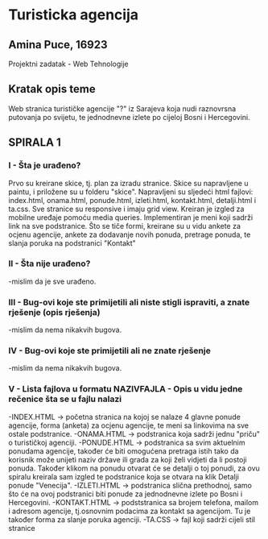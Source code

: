 # Turisticka agencija

## Amina Puce, 16923
Projektni zadatak - Web Tehnologije

## Kratak opis teme
Web stranica turističke agencije "?" iz Sarajeva koja nudi raznovrsna putovanja po svijetu, te jednodnevne izlete po cijeloj Bosni i Hercegovini. 

## SPIRALA 1

### I  - Šta je urađeno?
Prvo su kreirane skice, tj. plan za izradu stranice. Skice su napravljene u paintu, i priložene su u folderu "skice". Napravljeni su sljedeći html fajlovi: index.html, onama.html, ponude.html, izleti.html, kontakt.html, detalji.html i ta.css. Sve stranice su responsive i imaju grid view. Kreiran je izgled za mobilne uređaje pomoću media queries. Implementiran je meni koji sadrži link na sve podstranice.
Što se tiče formi, kreirane su u vidu ankete za ocjenu agencije, ankete za dodavanje novih ponuda, pretrage ponuda, te slanja poruka na podstranici "Kontakt" 

### II  - Šta nije urađeno?
-mislim da je sve urađeno.

### III - Bug-ovi koje ste primijetili ali niste stigli ispraviti, a znate rješenje (opis rješenja)
-mislim da nema nikakvih bugova.

### IV  - Bug-ovi koje ste primijetili ali ne znate rješenje
-mislim da nema nikakvih bugova.

### V  - Lista fajlova u formatu NAZIVFAJLA - Opis u vidu jedne rečenice šta se u fajlu nalazi

-INDEX.HTML -> početna stranica na kojoj se nalaze 4 glavne ponude agencije, forma (anketa) za ocjenu agencije, te meni sa linkovima na sve ostale podstranice.
-ONAMA.HTML -> podstranica koja sadrži jednu "priču" o turističkoj agenciji.
-PONUDE.HTML -> podstranica sa svim aktuelnim ponudama agencije, također će biti omogućena pretraga istih tako da korisnik može unijeti naziv države ili grada za koji želi vidjeti da li postoji ponuda. Također klikom na ponudu otvarat će se detalji o toj ponudi, za ovu spiralu kreirala sam izgled te podstranice koja se otvara na klik Detalji ponude "Venecija".
-IZLETI.HTML -> podstranica slična prethodnoj, samo što će na ovoj podstranici biti ponude za jednodnevne izlete po Bosni i Hercegovini.
-KONTAKT.HTML -> podststranica sa brojem telefona, mailom i adresom agencije, tj.osnovnim podacima za kontakt sa agencijom. Tu je također forma za slanje poruka agenciji.
-TA.CSS -> fajl koji sadrži cijeli stil stranice
